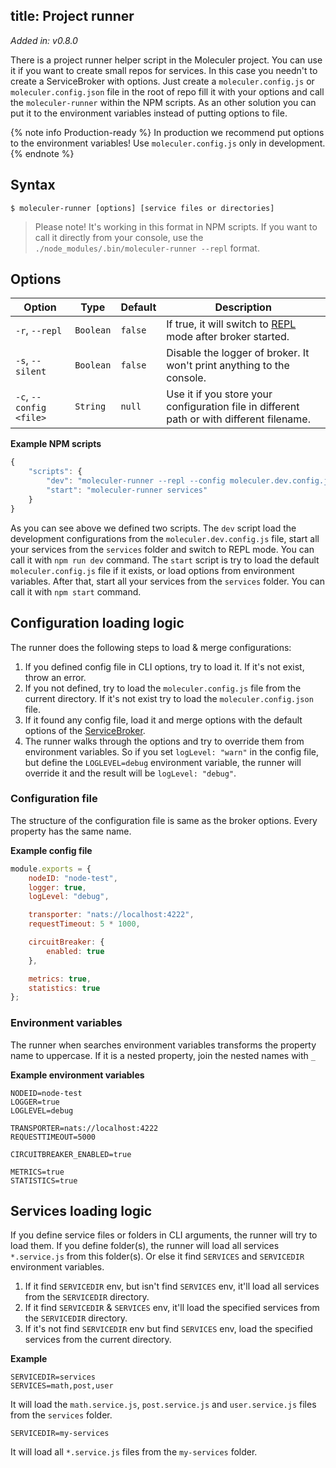 title: Project runner
---
_Added in: v0.8.0_

There is a project runner helper script in the Moleculer project. You can use it if you want to create small repos for services. In this case you needn't to create a ServiceBroker with options. Just create a `moleculer.config.js` or `moleculer.config.json` file in the root of repo fill it with your options and call the `moleculer-runner` within the NPM scripts.
As an other solution you can put it to the environment variables instead of putting options to file.

{% note info Production-ready %}
In production we recommend put options to the environment variables! Use `moleculer.config.js` only in development.
{% endnote %}

## Syntax
```
$ moleculer-runner [options] [service files or directories]
```
> Please note! It's working in this format in NPM scripts. If you want to call it directly from your console, use the `./node_modules/.bin/moleculer-runner --repl` format.

## Options

| Option | Type | Default | Description |
| ------ | ----- | ------- | ---------- |
| `-r`, `--repl` | `Boolean` | `false` | If true, it will switch to [REPL](moleculer-repl.html) mode after broker started. |
| `-s`, `--silent` | `Boolean` | `false` | Disable the logger of broker. It won't print anything to the console. |
| `-c`, `--config <file>` | `String` | `null` | Use it if you store your configuration file in different path or with different filename. |


**Example NPM scripts**
```js
{
    "scripts": {
        "dev": "moleculer-runner --repl --config moleculer.dev.config.js services",
        "start": "moleculer-runner services"
    }
}
```
As you can see above we defined two scripts. The `dev` script load the development configurations from the `moleculer.dev.config.js` file, start all your services from the `services` folder and switch to REPL mode. You can call it with `npm run dev` command.
The `start` script is try to load the default `moleculer.config.js` file if it exists, or load options from environment variables. After that, start all your services from the `services` folder. You can call it with `npm start` command.

## Configuration loading logic
The runner does the following steps to load & merge configurations:

1. If you defined config file in CLI options, try to load it. If it's not exist, throw an error.
2. If you not defined, try to load the `moleculer.config.js` file from the current directory. If it's not exist try to load the `moleculer.config.json` file.
3. If it found any config file, load it and merge options with the default options of the [ServiceBroker](broker.html).
4. The runner walks through the options and try to override them from environment variables. So if you set `logLevel: "warn"` in the config file, but define the `LOGLEVEL=debug` environment variable, the runner will override it and the result will be `logLevel: "debug"`.

### Configuration file
The structure of the configuration file is same as the broker options. Every property has the same name.

**Example config file**
```js
module.exports = {
    nodeID: "node-test",
    logger: true,
    logLevel: "debug",

    transporter: "nats://localhost:4222",
    requestTimeout: 5 * 1000,

    circuitBreaker: {
        enabled: true
    },

    metrics: true,
    statistics: true
};
```

### Environment variables
The runner when searches environment variables transforms the property name to uppercase. If it is a nested property, join the nested names with `_`

**Example environment variables**
```
NODEID=node-test
LOGGER=true
LOGLEVEL=debug

TRANSPORTER=nats://localhost:4222
REQUESTTIMEOUT=5000

CIRCUITBREAKER_ENABLED=true

METRICS=true
STATISTICS=true
```

## Services loading logic
If you define service files or folders in CLI arguments, the runner will try to load them. If you define folder(s), the runner will load all services `*.service.js` from this folder(s).
Or else it find `SERVICES` and `SERVICEDIR` environment variables.

 1. If it find `SERVICEDIR` env, but isn't find `SERVICES` env, it'll load all services from the `SERVICEDIR` directory.
 2. If it find `SERVICEDIR` & `SERVICES` env, it'll load the specified services from the `SERVICEDIR` directory.
 3. If it's not find `SERVICEDIR` env but find `SERVICES` env, load the specified services from the current directory.


 **Example**
 ```
 SERVICEDIR=services
 SERVICES=math,post,user
 ```
 It will load the `math.service.js`, `post.service.js` and `user.service.js` files from the `services` folder.

  ```
 SERVICEDIR=my-services
 ```
 It will load all `*.service.js` files from the `my-services` folder.